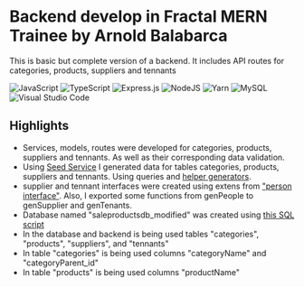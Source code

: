 # Backend develop in Fractal MERN Trainee by Arnold Balabarca

This is basic but complete version of a backend. It includes API routes for categories, products, suppliers and tennants

![JavaScript](https://img.shields.io/badge/JavaScript-%23323330.svg?style=for-the-badge&logo=Javascript&logoColor=%23F7DF1E) ![TypeScript](https://img.shields.io/badge/typescript-%23007ACC.svg?style=for-the-badge&logo=typescript&logoColor=white) ![Express.js](https://img.shields.io/badge/express.js-%23404d59.svg?style=for-the-badge&logo=express&logoColor=%2361DAFB) ![NodeJS](https://img.shields.io/badge/node.js-6DA55F?style=for-the-badge&logo=node.js&logoColor=white) ![Yarn](https://img.shields.io/badge/yarn-%232C8EBB.svg?style=for-the-badge&logo=yarn&logoColor=white) ![MySQL](https://img.shields.io/badge/mysql-%2300f.svg?style=for-the-badge&logo=mysql&logoColor=white) ![Visual Studio Code](https://img.shields.io/badge/Visual%20Studio%20Code-0078d7.svg?style=for-the-badge&logo=visual-studio-code&logoColor=white) 

## Highlights
- Services, models, routes were developed for categories, products, suppliers and tennants. As well as their corresponding data validation.
- Using [Seed Service](./src/services/seed.service.ts) I generated data for tables categories, products, suppliers and tennants. Using queries and [helper generators](./src/helpers).
- supplier and tennant interfaces were created using extens from ["person interface"](./src/interfaces/person.interface.ts). Also, I exported some functions from genPeople to genSupplier and genTenants.
- Database named "saleproductsdb_modified" was created using [this SQL script](createDB_modified.sql)
- In the database and backend is being used tables "categories", "products", "suppliers", and "tennants"
- In table "categories" is being used columns "categoryName" and "categoryParent_id" 
- In table "products" is being used columns "productName"

<!-- 

## Links

- Demo Link: [MEAR Trainee Fractal](https://mearn-trainee-fractal-frontend.netlify.app/) -->
